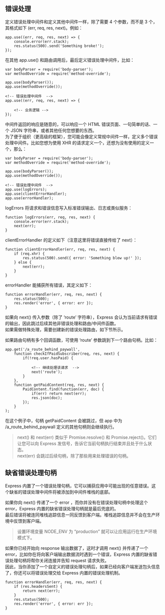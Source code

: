 ## 错误处理
定义错误处理中间件和定义其他中间件一样，除了需要 4 个参数，而不是 3 个，其格式如下 (err, req, res, next)。例如：

    app.use((err, req, res, next) => {
        console.error(err.stack);
        res.status(500).send('Something broke!');
    });

在其他 app.use() 和路由调用后，最后定义错误处理中间件，比如：

    var bodyParser = require('body-parser');
    var methodOverride = require('method-override');

    app.use(bodyParser());
    app.use(methodOverride());

    <!-- 错误处理中间件  -->
    app.use((err, req, res, next) => {

        <!-- 业务逻辑 -->
    });

中间件返回的响应是随意的，可以响应一个 HTML 错误页面、一句简单的话、一个 JSON 字符串，或者其他任何您想要的东西。  
为了便于组织（更高级的框架），您可能会像定义常规中间件一样，定义多个错误处理中间件。比如您想为使用 XHR 的请求定义一个，还想为没有使用的定义一个，那么：

    var bodyParser = require('body-parser');
    var methodOverride = require('method-override');

    app.use(bodyParser());
    app.use(methodOverride());

    <!-- 错误处理中间件  -->
    app.use(logErrors);
    app.use(clientErrorHandler);
    app.use(errorHandler);

logErrors 将请求和错误信息写入标准错误输出、日志或类似服务：

    function logErrors(err, req, res, next) {
        console.error(err.stack);
        next(err);
    }

clientErrorHandler 的定义如下（注意这里将错误直接传给了 next）：

    function clientErrorHandler(err, req, res, next) {
        if (req.xhr) {
            res.status(500).send({ error: 'Something blew up!' });
        } else {
            next(err);
        }
    }

errorHandler 能捕获所有错误，其定义如下：

    function errorHandler(err, req, res, next) {
        res.status(500);
        res.render('error', { error: err });
    }

如果向 next() 传入参数（除了 ‘route’ 字符串），Express 会认为当前请求有错误的输出，因此跳过后续其他非错误处理和路由/中间件函数。  
如果需做特殊处理，需要创建新的错误处理路由，如下节所示。

如果路由句柄有多个回调函数，可使用 ‘route’ 参数跳到下一个路由句柄。比如：

    app.get('/a_route_behind_paywall', 
        function checkIfPaidSubscriber(req, res, next) {
            if(!req.user.hasPaid) { 

                <!-- 继续处理该请求  -->
                next('route');
            }
        },
        function getPaidContent(req, res, next) {
            PaidContent.find(function(err, doc) {
                if(err) return next(err);
                res.json(doc);
            });
        }
    );

在这个例子中，句柄 getPaidContent 会被跳过，但 app 中为 /a_route_behind_paywall 定义的其他句柄则会继续执行。

> next() 和 next(err) 类似于 Promise.resolve() 和 Promise.reject()。它们让您可以向 Express 发信号，告诉它当前句柄执行结束并且处于什么状态。  
  next(err) 会跳过后续句柄，除了那些用来处理错误的句柄。

## 缺省错误处理句柄
Express 内置了一个错误处理句柄，它可以捕获应用中可能出现的任意错误。这个缺省的错误处理中间件将被添加到中间件堆栈的底部。

如果你向 next() 传递了一个 error ，而你并没有在错误处理句柄中处理这个 error，Express 内置的缺省错误处理句柄就是最后兜底的。  
最后错误将被连同堆栈追踪信息一同反馈到客户端。堆栈追踪信息并不会在生产环境中反馈到客户端。

> 设置环境变量 NODE_ENV 为 “production” 就可以让应用运行在生产环境模式下。

如果你已经开始向 response 输出数据了，这时才调用 next() 并传递了一个 error，比如你在将向客户端输出数据流时遇到一个错误，Express 内置的缺省错误处理句柄将帮你关闭连接并告知 request 请求失败。  
因此，当你添加了一个自定义的错误处理句柄后，如果已经向客户端发送包头信息了，你还可以将错误处理交给 Express 内置的错误处理机制。

    function errorHandler(err, req, res, next) {
        if (res.headersSent) {
            return next(err);
        }
        res.status(500);
        res.render('error', { error: err });
    }